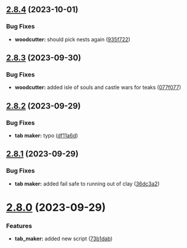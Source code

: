 ## [2.8.4](https://github.com/Torwent/wasp-free/compare/v2.8.3...v2.8.4) (2023-10-01)


### Bug Fixes

* **woodcutter:** should pick nests again ([935f722](https://github.com/Torwent/wasp-free/commit/935f722fb227f508d7a42dec5c32a01ff55a80f0))



## [2.8.3](https://github.com/Torwent/wasp-free/compare/v2.8.2...v2.8.3) (2023-09-30)


### Bug Fixes

* **woodcutter:** added isle of souls and castle wars for teaks ([077f077](https://github.com/Torwent/wasp-free/commit/077f077c885f83dddf82e9dc8bc0c69bf752db6a))



## [2.8.2](https://github.com/Torwent/wasp-free/compare/v2.8.1...v2.8.2) (2023-09-29)


### Bug Fixes

* **tab maker:** typo ([df11a6d](https://github.com/Torwent/wasp-free/commit/df11a6d72c324f58919b8d581d53b0c44f13cd66))



## [2.8.1](https://github.com/Torwent/wasp-free/compare/v2.8.0...v2.8.1) (2023-09-29)


### Bug Fixes

* **tab maker:** added fail safe to running out of clay ([36dc3a2](https://github.com/Torwent/wasp-free/commit/36dc3a2896928c59bf3aa8d3e7ed18da6c76248c))



# [2.8.0](https://github.com/Torwent/wasp-free/compare/v2.7.12...v2.8.0) (2023-09-29)


### Features

* **tab_maker:** added new script ([73b1dab](https://github.com/Torwent/wasp-free/commit/73b1dabbfbb7bdc3831a6cc0dedf14756a6024da))



